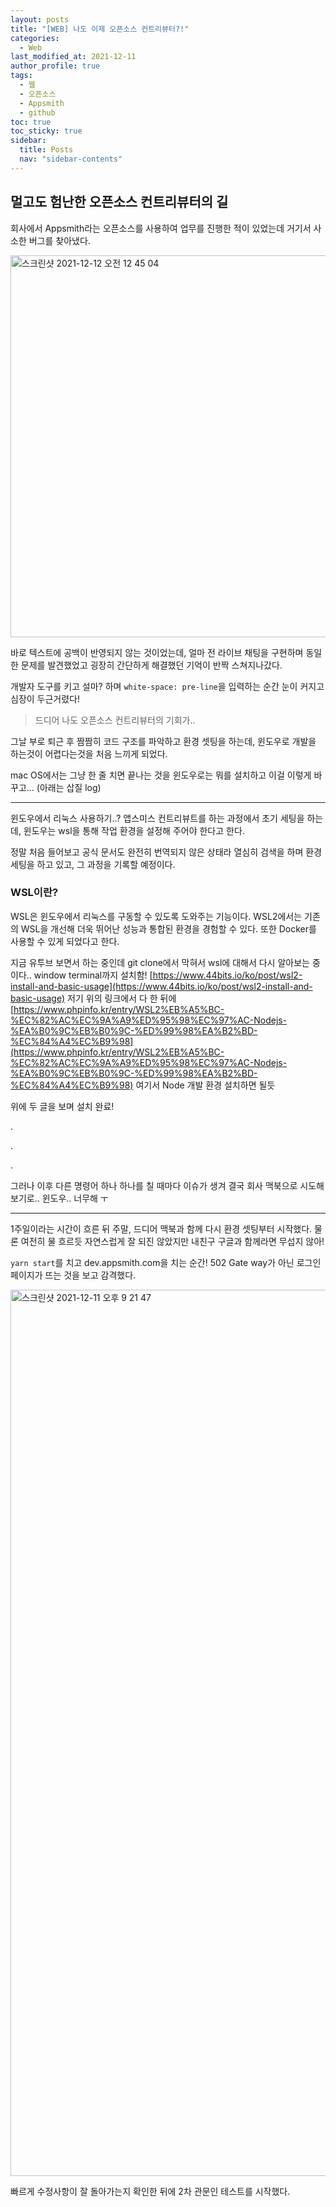 ```yaml
---
layout: posts
title: "[WEB] 나도 이제 오픈소스 컨트리뷰터?!"
categories:
  - Web
last_modified_at: 2021-12-11
author_profile: true
tags:
  - 웹
  - 오픈소스
  - Appsmith
  - github
toc: true
toc_sticky: true
sidebar:
  title: Posts
  nav: "sidebar-contents"
---
```


## 멀고도 험난한 오픈소스 컨트리뷰터의 길


회사에서 Appsmith라는 오픈소스를 사용하여 업무를 진행한 적이 있었는데 거기서 사소한 버그를 찾아냈다.

<img width="611" alt="스크린샷 2021-12-12 오전 12 45 04" src="https://user-images.githubusercontent.com/48341341/145682622-41033585-6792-44e3-9e00-498af9fc0265.png">


바로 텍스트에 공백이 반영되지 않는 것이었는데, 얼마 전 라이브 채팅을 구현하며 동일한 문제를 발견했었고 굉장히 간단하게 해결했던 기억이 반짝 스쳐지나갔다.

개발자 도구를 키고 설마? 하며 ```white-space: pre-line```을 입력하는 순간 눈이 커지고 심장이 두근거렸다!
                                                                    
> 드디어 나도 오픈소스 컨트리뷰터의 기회가..

그날 부로 퇴근 후 짬짬히 코드 구조를 파악하고 환경 셋팅을 하는데, 윈도우로 개발을 하는것이 어렵다는것을 처음 느끼게 되었다.

mac OS에서는 그냥 한 줄 치면 끝나는 것을 윈도우로는 뭐를 설치하고 이걸 이렇게 바꾸고... (아래는 삽질 log)

<hr>

윈도우에서 리눅스 사용하기..?
앱스미스 컨트리뷰트를 하는 과정에서 초기 세팅을 하는데, 윈도우는 wsl을 통해 작업 환경을 설정해 주어야 한다고 한다.

정말 처음 들어보고 공식 문서도 완전히 번역되지 않은 상태라 열심히 검색을 하며 환경 세팅을 하고 있고, 그 과정을 기록할 예정이다. 

### WSL이란?
WSL은 윈도우에서 리눅스를 구동할 수 있도록 도와주는 기능이다. WSL2에서는 기존의 WSL을 개선해 더욱 뛰어난 성능과 통합된 환경을 경험할 수 있다. 또한 Docker를 사용할 수 있게 되었다고 한다.

지금 유투브 보면서 하는 중인데 git clone에서 막혀서 wsl에 대해서 다시 알아보는 중이다.. window terminal까지 설치함!
[https://www.44bits.io/ko/post/wsl2-install-and-basic-usage](https://www.44bits.io/ko/post/wsl2-install-and-basic-usage)
저기 위의 링크에서 다 한 뒤에
[https://www.phpinfo.kr/entry/WSL2%EB%A5%BC-%EC%82%AC%EC%9A%A9%ED%95%98%EC%97%AC-Nodejs-%EA%B0%9C%EB%B0%9C-%ED%99%98%EA%B2%BD-%EC%84%A4%EC%B9%98](https://www.phpinfo.kr/entry/WSL2%EB%A5%BC-%EC%82%AC%EC%9A%A9%ED%95%98%EC%97%AC-Nodejs-%EA%B0%9C%EB%B0%9C-%ED%99%98%EA%B2%BD-%EC%84%A4%EC%B9%98)
여기서 Node 개발 환경 설치하면 될듯

위에 두 글을 보며 설치 완료!

.

.

.

그러나 이후 다른 명령어 하나 하나를 칠 때마다 이슈가 생겨 결국 회사 맥북으로 시도해보기로.. 윈도우.. 너무해 ㅜ

<hr>

1주일이라는 시간이 흐른 뒤 주말, 드디어 맥북과 함께 다시 환경 셋팅부터 시작했다. 물론 여전히 물 흐르듯 자연스럽게 잘 되진 않았지만 내친구 구글과 함께라면 무섭지 않아!

```yarn start```를 치고 dev.appsmith.com을 치는 순간! 502 Gate way가 아닌 로그인 페이지가 뜨는 것을 보고 감격했다.

<img width="1418" alt="스크린샷 2021-12-11 오후 9 21 47" src="https://user-images.githubusercontent.com/48341341/145682678-f7a35b96-2c36-48c8-a375-310d36d9ab6e.png">


빠르게 수정사항이 잘 돌아가는지 확인한 뒤에 2차 관문인 테스트를 시작했다.
